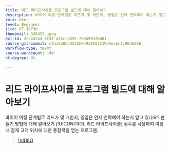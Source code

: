 ```yaml
---
title: 리드 라이프사이클 프로그램 빌드에 대해 알아보기
description: 바이어 여정 단계별로 리드가 몇 개인지, 영업은 언제 연락해야 하는지 알고 있나요? 만들기 방법에 대해 알아보기 [!UICONTROL 리드 라이프사이클] 점수를 사용하여 여정 내 잠재 고객 위치에 대한 통찰력을 얻는 프로그램.
role: User
level: Beginner
jira: KT-10738
thumbnail: 345422.jpeg
exl-id: 2ccb3cb4-3f4f-415c-b592-7504903f0d81
source-git-commit: c2aa5a0dbd22bb949a865f219e5ecbc2c96d6286
workflow-type: tm+mt
source-wordcount: '98'
ht-degree: 0%

---
```


# 리드 라이프사이클 프로그램 빌드에 대해 알아보기

바이어 여정 단계별로 리드가 몇 개인지, 영업은 언제 연락해야 하는지 알고 있나요? 만들기 방법에 대해 알아보기 [!UICONTROL 리드 라이프사이클] 점수를 사용하여 여정 내 잠재 고객 위치에 대한 통찰력을 얻는 프로그램.

>[!VIDEO](https://video.tv.adobe.com/v/345422/?quality=12&learn=on)
